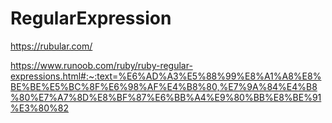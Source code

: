 # RegularExpression

https://rubular.com/

https://www.runoob.com/ruby/ruby-regular-expressions.html#:~:text=%E6%AD%A3%E5%88%99%E8%A1%A8%E8%BE%BE%E5%BC%8F%E6%98%AF%E4%B8%80,%E7%9A%84%E4%B8%80%E7%A7%8D%E8%BF%87%E6%BB%A4%E9%80%BB%E8%BE%91%E3%80%82
